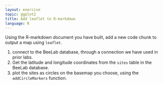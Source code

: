 ```yaml
---
layout: exercise
topic: ggplot2
title: Add leaflet to R-markdown
language: R
---
```


Using the R-markdown document you have built, add a new 
code chunk to output a map using `leaflet`. 

1. connect to the BeeLab database, through a connection we
have used in prior labs.
2. Get the latitude and longitude coordinates from the `sites`
table in the BeeLab database.
3. plot the sites as circles on the basemap you choose, using 
the `addCircleMarkers` function.
